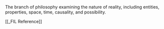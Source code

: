 The branch of philosophy examining the nature of reality, including entities, properties, space, time, causality, and possibility.

[[_FIL Reference]]